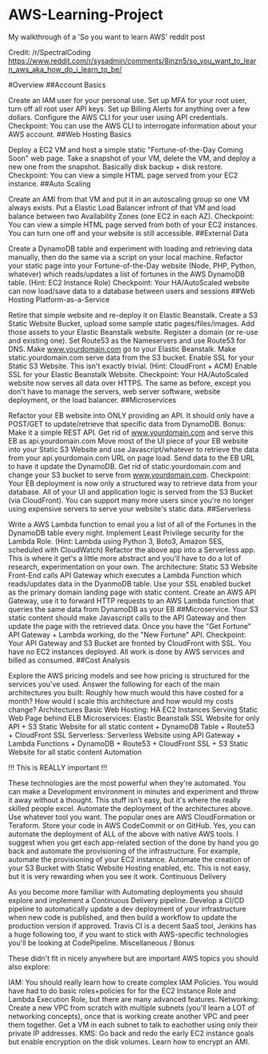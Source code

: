 # AWS-Learning-Project
My walkthrough of a 'So you want to learn AWS' reddit post

Credit: /r/SpectralCoding
https://www.reddit.com/r/sysadmin/comments/8inzn5/so_you_want_to_learn_aws_aka_how_do_i_learn_to_be/


#Overview
##Account Basics

Create an IAM user for your personal use.
Set up MFA for your root user, turn off all root user API keys.
Set up Billing Alerts for anything over a few dollars.
Configure the AWS CLI for your user using API credentials.
Checkpoint: You can use the AWS CLI to interrogate information about your AWS account.
##Web Hosting Basics

Deploy a EC2 VM and host a simple static "Fortune-of-the-Day Coming Soon" web page.
Take a snapshot of your VM, delete the VM, and deploy a new one from the snapshot. Basically disk backup + disk restore.
Checkpoint: You can view a simple HTML page served from your EC2 instance.
##Auto Scaling

Create an AMI from that VM and put it in an autoscaling group so one VM always exists.
Put a Elastic Load Balancer infront of that VM and load balance between two Availability Zones (one EC2 in each AZ).
Checkpoint: You can view a simple HTML page served from both of your EC2 instances. You can turn one off and your website is still accessible.
##External Data

Create a DynamoDB table and experiment with loading and retrieving data manually, then do the same via a script on your local machine.
Refactor your static page into your Fortune-of-the-Day website (Node, PHP, Python, whatever) which reads/updates a list of fortunes in the AWS DynamoDB table. (Hint: EC2 Instance Role)
Checkpoint: Your HA/AutoScaled website can now load/save data to a database between users and sessions
##Web Hosting Platform-as-a-Service

Retire that simple website and re-deploy it on Elastic Beanstalk.
Create a S3 Static Website Bucket, upload some sample static pages/files/images. Add those assets to your Elastic Beanstalk website.
Register a domain (or re-use and existing one). Set Route53 as the Nameservers and use Route53 for DNS. Make www.yourdomain.com go to your Elastic Beanstalk. Make static.yourdomain.com serve data from the S3 bucket.
Enable SSL for your Static S3 Website. This isn't exactly trivial. (Hint: CloudFront + ACM)
Enable SSL for your Elastic Beanstalk Website.
Checkpoint: Your HA/AutoScaled website now serves all data over HTTPS. The same as before, except you don't have to manage the servers, web server software, website deployment, or the load balancer.
##Microservices

Refactor your EB website into ONLY providing an API. It should only have a POST/GET to update/retrieve that specific data from DynamoDB. Bonus: Make it a simple REST API. Get rid of www.yourdomain.com and serve this EB as api.yourdomain.com
Move most of the UI piece of your EB website into your Static S3 Website and use Javascript/whatever to retrieve the data from your api.yourdomain.com URL on page load. Send data to the EB URL to have it update the DynamoDB. Get rid of static.yourdomain.com and change your S3 bucket to serve from www.yourdomain.com.
Checkpoint: Your EB deployment is now only a structured way to retrieve data from your database. All of your UI and application logic is served from the S3 Bucket (via CloudFront). You can support many more users since you're no longer using expensive servers to serve your website's static data.
##Serverless

Write a AWS Lambda function to email you a list of all of the Fortunes in the DynamoDB table every night. Implement Least Privilege security for the Lambda Role. (Hint: Lambda using Python 3, Boto3, Amazon SES, scheduled with CloudWatch)
Refactor the above app into a Serverless app. This is where it get's a little more abstract and you'll have to do a lot of research, experimentation on your own.
The architecture: Static S3 Website Front-End calls API Gateway which executes a Lambda Function which reads/updates data in the DyanmoDB table.
Use your SSL enabled bucket as the primary domain landing page with static content.
Create an AWS API Gateway, use it to forward HTTP requests to an AWS Lambda function that queries the same data from DynamoDB as your EB ##Microservice.
Your S3 static content should make Javascript calls to the API Gateway and then update the page with the retrieved data.
Once you have the "Get Fortune" API Gateway + Lambda working, do the "New Fortune" API.
Checkpoint: Your API Gateway and S3 Bucket are fronted by CloudFront with SSL. You have no EC2 instances deployed. All work is done by AWS services and billed as consumed.
##Cost Analysis

Explore the AWS pricing models and see how pricing is structured for the services you've used.
Answer the following for each of the main architectures you built:
Roughly how much would this have costed for a month?
How would I scale this architecture and how would my costs change?
Architectures
Basic Web Hosting: HA EC2 Instances Serving Static Web Page behind ELB
Microservices: Elastic Beanstalk SSL Website for only API + S3 Static Website for all static content + DynamoDB Table + Route53 + CloudFront SSL
Serverless: Serverless Website using API Gateway + Lambda Functions + DynamoDB + Route53 + CloudFront SSL + S3 Static Website for all static content
Automation

!!! This is REALLY important !!!

These technologies are the most powerful when they're automated. You can make a Development environment in minutes and experiment and throw it away without a thought. This stuff isn't easy, but it's where the really skilled people excel.
Automate the deployment of the architectures above. Use whatever tool you want. The popular ones are AWS CloudFormation or Teraform. Store your code in AWS CodeCommit or on GitHub. Yes, you can automate the deployment of ALL of the above with native AWS tools.
I suggest when you get each app-related section of the done by hand you go back and automate the provisioning of the infrastructure. For example, automate the provisioning of your EC2 instance. Automate the creation of your S3 Bucket with Static Website Hosting enabled, etc. This is not easy, but it is very rewarding when you see it work.
Continuous Delivery

As you become more familiar with Automating deployments you should explore and implement a Continuous Delivery pipeline.
Develop a CI/CD pipeline to automatically update a dev deployment of your infrastructure when new code is published, and then build a workflow to update the production version if approved. Travis CI is a decent SaaS tool, Jenkins has a huge following too, if you want to stick with AWS-specific technologies you'll be looking at CodePipeline.
Miscellaneous / Bonus

These didn't fit in nicely anywhere but are important AWS topics you should also explore:

IAM: You should really learn how to create complex IAM Policies. You would have had to do basic roles+policies for for the EC2 Instance Role and Lambda Execution Role, but there are many advanced features.
Networking: Create a new VPC from scratch with multiple subnets (you'll learn a LOT of networking concepts), once that is working create another VPC and peer them together. Get a VM in each subnet to talk to eachother using only their private IP addresses.
KMS: Go back and redo the early EC2 instance goals but enable encryption on the disk volumes. Learn how to encrypt an AMI.
